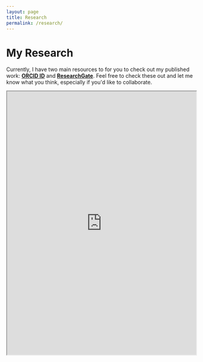 ```yaml
---
layout: page
title: Research
permalink: /research/
---
```



# My Research

Currently, I have two main resources to for you to check out my published work: [**ORCID ID**](https://orcid.org/0000-0002-2137-1391) and [**ResearchGate**](https://www.researchgate.net/profile/Tyson_Barrett). Feel free to check these out and let me know what you think, especially if you'd like to collaborate.

<iframe src="https://docs.google.com/viewer?url=https://tysonbarrett.com/assets/CV/CV.pdf&embedded=true" style="width:100%; height:700px;"></iframe>


